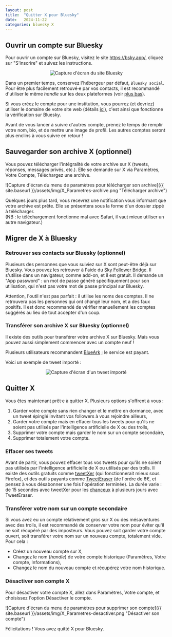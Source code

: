 ```yaml
---
layout: post
title:  "Quitter X pour Bluesky"
date:   2024-11-22
categories: bluesky X
---
```


<a name="openbsky"></a>
## Ouvrir un compte sur Bluesky  

Pour ouvrir un compte sur Bluesky, visitez le site <https://bsky.app/>, cliquez sur "S'inscrire" et suivez les instructions.  

<p align="center">
<img align="center" src="{{ site.baseurl }}/assets/img/bsky_welcome.png" title = "Vous avez bien raison de changer de site" alt = "Capture d'écran du site Bluesky">
</p>

Dans un premier temps, conservez l'hébergeur par défaut, `Bluesky social`. Pour être plus facilement retrouvé·e par vos contacts, il est recommandé d'utiliser le même *handle* sur les deux plateformes (voir <a href = "#bridge">plus bas</a>).

Si vous créez le compte pour une institution, vous pourrez (et devriez) utiliser le domaine de votre site web (détails [ici](https://bsky.social/about/blog/4-28-2023-domain-handle-tutorial)), c'est ainsi que fonctionne la vérification sur Bluesky.

Avant de vous lancer à suivre d'autres compte, prenez le temps de remplir votre nom, bio, et de mettre une image de profil. Les autres comptes seront plus enclins à vous suivre en retour !


<a name="backupX"></a>
##  Sauvegarder son archive X (optionnel)  

Vous pouvez télécharger l'intégralité de votre archive sur X (tweets, réponses, messages privés, etc.). Elle se demande sur X via Paramètres, Votre Compte, Téléchargez une archive.

![Capture d'écran du menu de paramètres pour télécharger son archive]({{ site.baseurl }}/assets/img/X_Parametres-archive.png "Télécharger archive")

Quelques jours plus tard, vous recevrez une notification vous informant que votre archive est prête. Elle se présentera sous la forme d'un dossier zippé à télécharger.  
(NB : le téléchargement fonctionne mal avec Safari, il vaut mieux utiliser un autre navigateur.)

<a name = "migrer"></a>
##  Migrer de X à Bluesky  

<a name="bridge"></a>
### Retrouver ses contacts sur Bluesky (optionnel)  

Plusieurs des personnes que vous suiviez sur X sont peut-être déjà sur Bluesky. Vous pouvez les retrouver à l'aide du [Sky Follower Bridge](https://www.sky-follower-bridge.dev/fr/get-started.html). Il s'utilise dans un navigateur, comme add-on, et il est gratuit. Il demande un "App password" : un mot de passe généré spécifiquement pour son utilisation, qui n'est pas votre mot de passe principal sur Bluesky.

Attention, l'outil n'est pas parfait : il utilise les noms des comptes. Il ne retrouvera pas les personnes qui ont changé leur nom, et a des faux positifs. Il est donc recommandé de vérifier manuellement les comptes suggérés au lieu de tout accepter d'un coup.

<a name="arc"></a>
### Transférer son archive X sur Bluesky (optionnel)  

Il existe des outils pour transférer votre archive X sur Bluesky. Mais vous pouvez aussi simplement commencer avec un compte neuf !

Plusieurs utilisateurs recommandent [BlueArk](https://blueark.app/en-us/) ; le service est payant.

Voici un exemple de tweet importé :  
<p align="center">
<img align="center" src="{{ site.baseurl }}/assets/img/bsky_import.png" title = "Oui les données vont actuellement toutes dans le sens d'une origine naturelle" alt = "Capture d'écran d'un tweet importé">
</p>

<a name = "leaveX"></a>
## Quitter X  

Vous êtes maintenant prêt·e à quitter X. Plusieurs options s'offrent à vous :  
1.  Garder votre compte sans rien changer et le mettre en dormance, avec un tweet épinglé invitant vos followers à vous rejoindre ailleurs,  
2.  Garder votre compte mais en effacer tous les tweets pour qu'ils ne soient pas utilisés par l'intelligence artificielle de X ou des trolls,  
3.  Supprimer votre compte mais garder le nom sur un compte secondaire,  
4.  Supprimer totalement votre compte.  

### Effacer ses tweets

Avant de partir, vous pouvez effacer tous vos tweets pour qu'ils ne soient pas utilisés par l'intelligence artificielle de X ou utilisés par des trolls. Il existe des outils gratuits comme [tweetXer](https://github.com/lucahammer/tweetXer?tab=readme-ov-file) (qui fonctionnerait mieux sous Firefox), et des outils payants comme [TweetEraser](www.tweeteraser.com) (de l'ordre de 6€, et pensez à vous désabonner une fois l'opération terminée). La durée varie : de 15 secondes avec tweetXer pour les [chanceux](https://bsky.app/profile/carlbergstrom.com/post/3lana2nuobs2k) à plusieurs jours avec TweetEraser.

### Transférer votre nom sur un compte secondaire

Si vous avez eu un compte relativement gros sur X ou des mésaventures avec des trolls, il est recommandé de conserver votre nom pour éviter qu'il ne soit récupéré par des imposteurs. Vous pouvez soit garder votre compte ouvert, soit transférer votre nom sur un nouveau compte, totalement vide. Pour cela :  
-  Créez un nouveau compte sur X,  
-  Changez le nom (*handle*) de votre compte historique (Paramètres, Votre compte, Informations),  
-  Changez le nom du nouveau compte et récupérez votre nom historique.  

<a name = "endX"></a>  
### Désactiver son compte X

Pour désactiver votre compte X, allez dans Paramètres, Votre compte, et choisissez l'option Désactiver le compte.  

![Capture d'écran du menu de paramètres pour supprimer son compte]({{ site.baseurl }}/assets/img/X_Parametres-desactiver.png "Désactiver son compte")

Félicitations ! Vous avez quitté X pour Bluesky.
